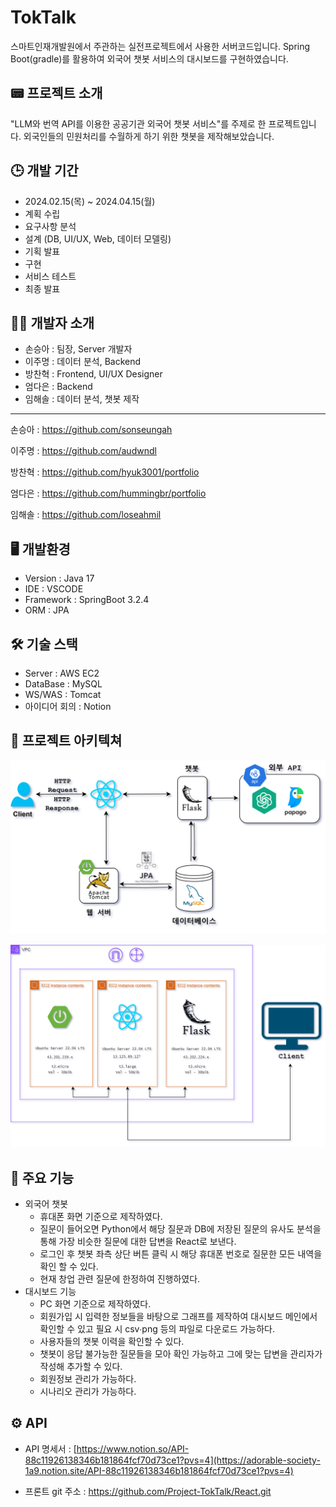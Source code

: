 # TokTalk
스마트인재개발원에서 주관하는 실전프로젝트에서 사용한 서버코드입니다.
Spring Boot(gradle)를 활용하여 외국어 챗봇 서비스의 대시보드를 구현하였습니다.

## 📟 프로젝트 소개
"LLM와 번역 API를 이용한 공공기관 외국어 챗봇 서비스"를 주제로 한 프로젝트입니다. 외국인들의 민원처리를 수월하게 하기 위한 챗봇을 제작해보았습니다.

## 🕒 개발 기간
- 2024.02.15(목) ~ 2024.04.15(월)
- 계획 수립
- 요구사항 분석
- 설계 (DB, UI/UX, Web, 데이터 모델링)
- 기획 발표
- 구현
- 서비스 테스트
- 최종 발표

## 👯‍♀️ 개발자 소개
- 손승아 : 팀장, Server 개발자
- 이주명 : 데이터 분석, Backend
- 방찬혁 : Frontend, UI/UX Designer
- 엄다은 : Backend
- 임해솔 : 데이터 분석, 챗봇 제작

---
손승아 : <https://github.com/sonseungah>

이주명 : <https://github.com/audwndl>

방찬혁 : <https://github.com/hyuk3001/portfolio>

엄다은 : <https://github.com/hummingbr/portfolio>

임해솔 : <https://github.com/loseahmil>

## 🖥 개발환경
- Version : Java 17
- IDE : VSCODE
- Framework : SpringBoot 3.2.4
- ORM : JPA

## 🛠 기술 스택
- Server : AWS EC2
- DataBase : MySQL
- WS/WAS : Tomcat
- 아이디어 회의 : Notion

## 📜 프로젝트 아키텍쳐
![시스템 아키텍쳐](https://github.com/Project-TokTalk/backend/blob/main/KakaoTalk_20240413_105255582.png)

![AWS 아키텍쳐](https://github.com/Project-TokTalk/backend/blob/main/AWS.png)

## 📌 주요 기능
- 외국어 챗봇
  - 휴대폰 화면 기준으로 제작하였다.
  - 질문이 들어오면 Python에서 해당 질문과 DB에 저장된 질문의 유사도 분석을 통해 가장 비슷한 질문에 대한 답변을 React로 보낸다.
  - 로그인 후 챗봇 좌측 상단 버튼 클릭 시 해당 휴대폰 번호로 질문한 모든 내역을 확인 할 수 있다.
  - 현재 창업 관련 질문에 한정하여 진행하였다.
- 대시보드 기능
  - PC 화면 기준으로 제작하였다.
  - 회원가입 시 입력한 정보들을 바탕으로 그래프를 제작하여 대시보드 메인에서 확인할 수 있고 필요 시 csv∙png 등의 파일로 다운로드 가능하다.
  - 사용자들의 챗봇 이력을 확인할 수 있다.
  - 챗봇이 응답 불가능한 질문들을 모아 확인 가능하고 그에 맞는 답변을 관리자가 작성해 추가할 수 있다.
  - 회원정보 관리가 가능하다.
  - 시나리오 관리가 가능하다.

 ## ⚙ API
 - API 명세서 : [https://www.notion.so/API-88c11926138346b181864fcf70d73ce1?pvs=4](https://adorable-society-1a9.notion.site/API-88c11926138346b181864fcf70d73ce1?pvs=4)

 - 프론트 git 주소 : https://github.com/Project-TokTalk/React.git
